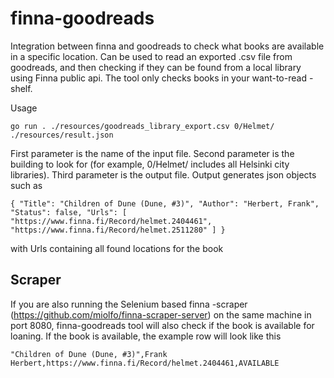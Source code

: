 # finna-goodreads
Integration between finna and goodreads to check what books are available in a specific location. Can be used to read an exported .csv file from goodreads,
and then checking if they can be found from a local library using Finna public api. The tool only checks books in your want-to-read -shelf.

Usage

`
go run . ./resources/goodreads_library_export.csv 0/Helmet/ ./resources/result.json
`

First parameter is the name of the input file. Second parameter is the building to look for (for example, 0/Helmet/ includes all Helsinki city libraries).
Third parameter is the output file.
Output generates json objects such as 

`
		{
			"Title": "Children of Dune (Dune, #3)",
			"Author": "Herbert, Frank",
			"Status": false,
			"Urls": [
				"https://www.finna.fi/Record/helmet.2404461",
				"https://www.finna.fi/Record/helmet.2511280"
			]
		}
`

with Urls containing all found locations for the book

## Scraper

If you are also running the Selenium based finna -scraper (https://github.com/miolfo/finna-scraper-server)
on the same machine in port 8080, finna-goodreads tool will also check if the book is available
for loaning. If the book is available, the example row will look like this

`
"Children of Dune (Dune, #3)",Frank Herbert,https://www.finna.fi/Record/helmet.2404461,AVAILABLE
`
